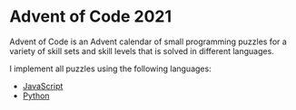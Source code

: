 # Advent of Code 2021

Advent of Code is an Advent calendar of small programming puzzles for a variety of skill sets and skill levels that is solved in different languages.

I implement all puzzles using the following languages:

- [JavaScript](./javascript)
- [Python](./python)